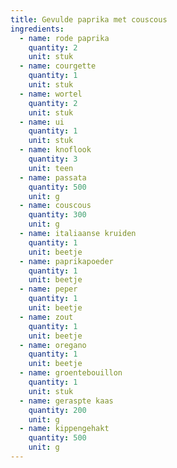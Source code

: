```yaml
---
title: Gevulde paprika met couscous
ingredients:
  - name: rode paprika
    quantity: 2
    unit: stuk
  - name: courgette
    quantity: 1
    unit: stuk
  - name: wortel
    quantity: 2
    unit: stuk
  - name: ui
    quantity: 1
    unit: stuk
  - name: knoflook
    quantity: 3
    unit: teen
  - name: passata
    quantity: 500
    unit: g
  - name: couscous
    quantity: 300
    unit: g
  - name: italiaanse kruiden
    quantity: 1
    unit: beetje
  - name: paprikapoeder
    quantity: 1
    unit: beetje
  - name: peper
    quantity: 1
    unit: beetje
  - name: zout
    quantity: 1
    unit: beetje
  - name: oregano
    quantity: 1
    unit: beetje
  - name: groentebouillon
    quantity: 1
    unit: stuk
  - name: geraspte kaas
    quantity: 200
    unit: g
  - name: kippengehakt
    quantity: 500
    unit: g
---
```


<Recipe />
